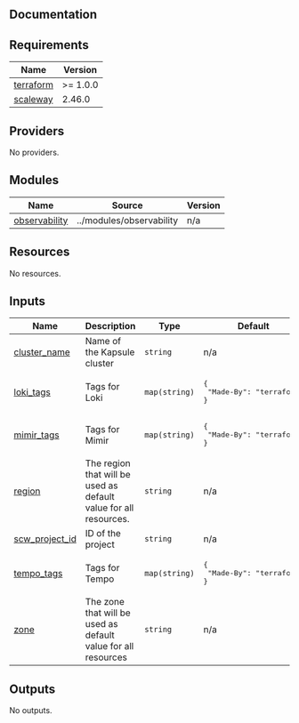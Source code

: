 ## Documentation

<!-- BEGIN_TF_DOCS -->
## Requirements

| Name | Version |
|------|---------|
| <a name="requirement_terraform"></a> [terraform](#requirement\_terraform) | >= 1.0.0 |
| <a name="requirement_scaleway"></a> [scaleway](#requirement\_scaleway) | 2.46.0 |

## Providers

No providers.

## Modules

| Name | Source | Version |
|------|--------|---------|
| <a name="module_observability"></a> [observability](#module\_observability) | ../modules/observability | n/a |

## Resources

No resources.

## Inputs

| Name | Description | Type | Default | Required |
|------|-------------|------|---------|:--------:|
| <a name="input_cluster_name"></a> [cluster\_name](#input\_cluster\_name) | Name of the Kapsule cluster | `string` | n/a | yes |
| <a name="input_loki_tags"></a> [loki\_tags](#input\_loki\_tags) | Tags for Loki | `map(string)` | <pre>{<br>  "Made-By": "terraform"<br>}</pre> | no |
| <a name="input_mimir_tags"></a> [mimir\_tags](#input\_mimir\_tags) | Tags for Mimir | `map(string)` | <pre>{<br>  "Made-By": "terraform"<br>}</pre> | no |
| <a name="input_region"></a> [region](#input\_region) | The region that will be used as default value for all resources. | `string` | n/a | yes |
| <a name="input_scw_project_id"></a> [scw\_project\_id](#input\_scw\_project\_id) | ID of the project | `string` | n/a | yes |
| <a name="input_tempo_tags"></a> [tempo\_tags](#input\_tempo\_tags) | Tags for Tempo | `map(string)` | <pre>{<br>  "Made-By": "terraform"<br>}</pre> | no |
| <a name="input_zone"></a> [zone](#input\_zone) | The zone that will be used as default value for all resources | `string` | n/a | yes |

## Outputs

No outputs.
<!-- END_TF_DOCS -->
